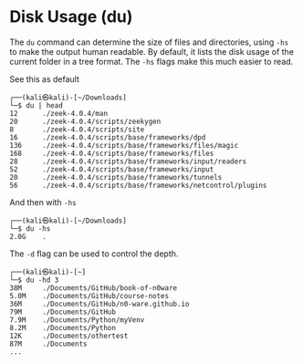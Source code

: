 # Disk Usage (du)
The `du` command can determine the size of files and directories, using `-hs` to make the output human readable. By default, it lists the disk usage of the current folder in a tree format. The `-hs` flags make this much easier to read. 

See this as default

```
┌──(kali㉿kali)-[~/Downloads]
└─$ du | head
12      ./zeek-4.0.4/man
20      ./zeek-4.0.4/scripts/zeekygen
8       ./zeek-4.0.4/scripts/site
16      ./zeek-4.0.4/scripts/base/frameworks/dpd
136     ./zeek-4.0.4/scripts/base/frameworks/files/magic
168     ./zeek-4.0.4/scripts/base/frameworks/files
28      ./zeek-4.0.4/scripts/base/frameworks/input/readers
52      ./zeek-4.0.4/scripts/base/frameworks/input
20      ./zeek-4.0.4/scripts/base/frameworks/tunnels
56      ./zeek-4.0.4/scripts/base/frameworks/netcontrol/plugins
```

And then with `-hs`

```
┌──(kali㉿kali)-[~/Downloads]
└─$ du -hs   
2.0G    .
```

The `-d` flag can be used to control the depth. 

```
┌──(kali㉿kali)-[~]
└─$ du -hd 3
38M     ./Documents/GitHub/book-of-n0ware
5.0M    ./Documents/GitHub/course-notes
36M     ./Documents/GitHub/n0-ware.github.io
79M     ./Documents/GitHub
7.9M    ./Documents/Python/myVenv
8.2M    ./Documents/Python
12K     ./Documents/othertest
87M     ./Documents
...
```
